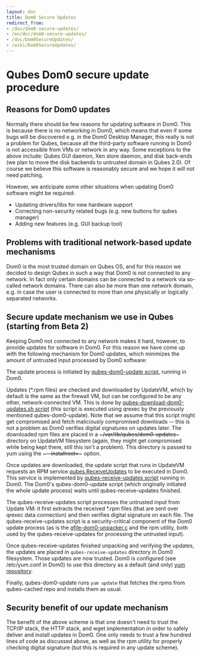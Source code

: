 ```yaml
---
layout: doc
title: Dom0 Secure Updates
redirect_from:
- /doc/dom0-secure-updates/
- /en/doc/dom0-secure-updates/
- /doc/Dom0SecureUpdates/
- /wiki/Dom0SecureUpdates/
---
```


Qubes Dom0 secure update procedure
==================================

Reasons for Dom0 updates
------------------------

Normally there should be few reasons for updating software in Dom0. This is because there is no networking in Dom0, which means that even if some bugs will be discovered e.g. in the Dom0 Desktop Manager, this really is not a problem for Qubes, because all the third-party software running in Dom0 is not accessible from VMs or network in any way. Some exceptions to the above include: Qubes GUI daemon, Xen store daemon, and disk back-ends (we plan to move the disk backends to untrusted domain in Qubes 2.0). Of course we believe this software is reasonably secure and we hope it will not need patching.

However, we anticipate some other situations when updating Dom0 software might be required:

-   Updating drivers/libs for new hardware support
-   Correcting non-security related bugs (e.g. new buttons for qubes manager)
-   Adding new features (e.g. GUI backup tool)

Problems with traditional network-based update mechanisms
---------------------------------------------------------

Dom0 is the most trusted domain on Qubes OS, and for this reason we decided to design Qubes in such a way that Dom0 is not connected to any network. In fact only certain domains can be connected to a network via so-called network domains. There can also be more than one network domain, e.g. in case the user is connected to more than one physically or logically separated networks.

Secure update mechanism we use in Qubes (starting from Beta 2)
-------------------------------------------------------------

Keeping Dom0 not connected to any network makes it hard, however, to provide updates for software in Dom0. For this reason we have come up with the following mechanism for Dom0 updates, which minimizes the amount of untrusted input processed by Dom0 software:

The update process is initiated by [qubes-dom0-update script](https://github.com/QubesOS/qubes-core-admin-linux/blob/release2/dom0-updates/qubes-dom0-update), running in Dom0.

Updates (\*.rpm files) are checked and downloaded by UpdateVM, which by default is the same as the firewall VM, but can be configured to be any other, network-connected VM. This is done by [qubes-download-dom0-updates.sh script](https://github.com/QubesOS/qubes-core-agent-linux/blob/release2/misc/qubes-download-dom0-updates.sh) (this script is executed using qrexec by the previously mentioned qubes-dom0-update). Note that we assume that this script might get compromised and fetch maliciously compromised downloads -- this is not a problem as Dom0 verifies digital signatures on updates later. The downloaded rpm files are placed in a ~~~/var/lib/qubes/dom0-updates~~~ directory on UpdateVM filesystem (again, they might get compromised while being kept there, still this isn't a problem). This directory is passed to yum using the ~~~--installroot=~~~ option.

Once updates are downloaded, the update script that runs in UpdateVM requests an RPM service [qubes.ReceiveUpdates](https://github.com/QubesOS/qubes-core-admin-linux/blob/release2/dom0-updates/qubes.ReceiveUpdates) to be executed in Dom0. This service is implemented by [qubes-receive-updates script](https://github.com/QubesOS/qubes-core-admin-linux/blob/release2/dom0-updates/qubes-receive-updates) running in Dom0. The Dom0's qubes-dom0-update script (which originally initiated the whole update process) waits until qubes-receive-updates finished.

The qubes-receive-updates script processes the untrusted input from Update VM: it first extracts the received \*.rpm files (that are sent over qrexec data connection) and then verifies digital signature on each file. The qubes-receive-updates script is a security-critical component of the Dom0 update process (as is the [qfile-dom0-unpacker.c](https://github.com/QubesOS/qubes-core-admin-linux/blob/release2/dom0-updates/qfile-dom0-unpacker.c) and the rpm utility, both used by the qubes-receive-updates for processing the untrusted input).

Once qubes-receive-updates finished unpacking and verifying the updates, the updates are placed in ``qubes-receive-updates`` directory in Dom0 filesystem. Those updates are now trusted. Dom0 is configured (see /etc/yum.conf in Dom0) to use this directory as a default (and only) [yum repository](https://github.com/QubesOS/qubes-core-admin-linux/blob/release2/dom0-updates/qubes-cached.repo).

Finally, qubes-dom0-update runs ``yum update`` that fetches the rpms from qubes-cached repo and installs them as usual.

Security benefit of our update mechanism
----------------------------------------

The benefit of the above scheme is that one doesn't need to trust the TCP/IP stack, the HTTP stack, and wget implementation in order to safely deliver and install updates in Dom0. One only needs to trust a few hundred lines of code as discussed above, as well as the rpm utility for properly checking digital signature (but this is required in any update scheme).
